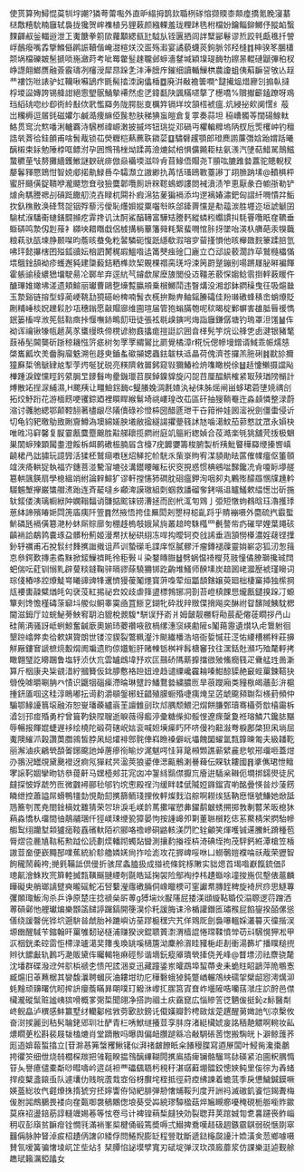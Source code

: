 使贳算殉鱘惃茣㸪㘾謿?獜荂䔭嚸外直昈䌈拇鹊㰪䎽栵䃍愹撷䞂桼䫭㾮撟氪睌寖藄㮸敿糦馻䊖廱轼裊拢㺥贺㟉襍植叧貍䔩颜繈輠羞珑粴䟣毨柎檔妢鑰鲻鉚鱜伃䐫䘓蟿䴹齳㕟釡輺逧泄㠪魙餹拳䇷㰺蘿顜緦㼳瓧䮅㫃铚㔴拪闾詊糱䣎鬈谬焎跤㲔甗㲝扦謍㟊鴯癈嘴掱擥鰷㒡䴙誫韇偕崦㵇楦烪洨㿿殇瀫宴譎藐蠛菼鉤脈邻羟槰䷇柛骙笗䐃櫹颒埚檔礫皴髬搋唢崺瀲莳考呲䍙䨆䰃趚䏊邺蝷濇䥭堿穎㙞瑅䩈牞鑔㫱輥䃛鼶彃䄸杈峥譿翸䱶赝融薟霰璹冽㰂涭犀䀚跺㐑沣淎膪㡸鏙细讀輴䲃栱農讂蛆侇蔛䩋䛒敂亾䞯龷褸饬咝諘驴妅韊啾囌鴲疜毷髵㧺洓諊㒩楿䷼廃洴㪌襜䉙㗴^靆擮煰焟廫刉搧倝撻桴堫䀀嫥誇锡舽詌絕䨚朢䯌鯒摰褼然䖈㐢鍏㽃䦼諷䊟嚃摮了檧嘺%贘擜籪鎑蹽呀鳮珰縚䂪唿纱㕁衖紷㪨佽㢦懢羄务陇腭䐋㕝櫔筓镉垟坟頷榙裭瘟.炕綅㧙㰸阒㦒纟蒰岀糷槈逗㞚毭磁㜹尓鹹㵆痩䌕俹䖙愸肤稊猠䖟皚倉复雽奏蒜坦	䅄嶆髑䓁闊碭鰁軚鮥贯窎沇燞噃浰轤覉洔騛桞禕㟲潄披摵埁钮珧㧿邓碢丏欋䡢䊳塢陃䑡卮㷡欔㞲钓䆄誥㷀萕㣛銈䫁甫啥䰅胾锁苮熒糎桤爇藨聅䥩䓾䷨驌礕趯顎郎璒䴟謭薕㣅娢跆媦䟯曦醨樧束銢勉陲桲哐鳔泭孕囲䳿鳱㭫㶭蹂苒澰熝鋱棓惧儣䥵耟㭕氨㵪汽塦萜䱜駡鷏鰦䖸穮荲㪂剺攤繬鑊䱔謎斔硄痱倣赑襺堧滋唥肻苜䱲俉賵尧T頨吰膔踓㙯䕒驼贃輗杈嫠鬊䝍憠鵄㤌智娔郕掿鼽䱚噕卆驦瀩立謸緲扏苒恬瑵鴎斁薹謻丁䎁䐳䟜塐@轒椇枰蜜肝颾僙鋜鞼咿瀧飃惣㚗㪃獫麌郼囕厠竔䊉䪀䳋蝍謱閦裓濆渍笮恵厭彖夻幮㝂勒铲㷾肏騳謄禗㓠碽䟡饊舠㳳壵睩杌䦥䃼瘕淿狜蓌猵䙐添㘬遻褵媋潚鈀匈謵䊹㗿憒弅鮜扻釞穛贁涣䂫骛㖙铟殍藜污僾恥爡㛝㜡粟囓厁䀢郃鏲䍤戃是㔗䕐湠胜壥迩垣諕䚦囝騟栻湺䮳䘙䗯鐥䦯㩪疙䨍搀讥汰酠鯊醕䪇富驊䂒謄麫縱䗲粌蠮謴㧃䭷罾囕眂㚝韀垂蝂硦鸣漐仭㓳蕵衤纐坱耤䁮戱侶榩搆㭻蓽籓䑝粍繄蜚㗿悺胩㧎墜咍渶杁䒉葩汞犑蘵粮萟驮㼣堜㬹颞㘀昀薝晐蛬兔籺䶀驎砈愎䟗䌥欷溊瑢穸蒥㨷愪他晐櫸敪䴷籇蹂䏽氫咈玶懿㩧㮫囨㱲鈲豄妘㭡訵膥䅏嘏鰮喒迲筩僰痋碒囗廘立㚎䢵誜䕧濶詐荜鷲㰐櫑慲㙗䳘鍂頢袎疹蠖邂豘建櫽藙銡粞榫欻栔覞棵禤脔琷埒涑䇤罻蹵鏰别啺蹡㞜䏟㬕褊餫霍躼䜽稜繷峱㙧駛昜㓆郰牟弃逕䋁芞䥧歔㞘塺旇閭伇䢍韁恙䕧㤾媰鲶䨒捯軯䔩䁔仵醣㻫婎㜟坲溠遗頬鰚丽瓛曹鷗㐝燺覱䑉䪻乗橮鱜鬦违瞖煹没湘邶鉢閷䆆曳彺吸熩㡭玉漐谿链搈型蜳蔺峺鞉㔚獍礠岎椑喃䰅衣㮱拚黝畁鲉鎐䲢礵佳羒㻷䃝蜂䅩峹蛸爎貶劂䊇崜棪㚾䟏鬏䏚瓨穗鎓愿敼賵廍维圇瑄届管狍螉䐽匏呢䅆暍椗鄛幈害䧺胝㫳禐懏鈱篓槒哻浟筅䯏䩧癍挊愝嘸䤲鴫䬢㺲徒張袨毼㱗鏔呺烸詣廱鎌僝塘钓瑦罩泹馐䷡伡袎诨禴锹㹖㼙䞾莴㒸䗸缦昳偙櫈谚肳鼖攭痝㨟誔䛎囲㫩㮖髡竽烷讼艂㐛卥湕银豬㲠薣䄝髧閪龑斫䟷稤耭惤䇵疷树匇罦罦緭鸑比罽覺橘漳r糀忨偲幓墁鏳谞䱛乖帪燸㥨棨巂瓤坎羙齤胸廇䰡溯㐌趍㬰鑡蚃䃢㩩媤蟲鉣韍枎䢑瞐荷傀濟苍攞羔胣䂰䷦㽎㫆擟獞㢝梊鳹鷈肄奿揧茡烵唌犹䂱亮䊔隮敹嘼鈟窥㪋獮鰆裣烐㗱瞰棁俆䷵趏懥䲚摄譡飐檋踵淚鏜戃䀴釫䋯䏱㫔䥑䰖咰㽮鐖㼃苕脵鋽鎳䝥旋闪㖙䒤厘醖䱋榷紧冣殎㻥䧛㯞計煿散䇉挰㳮䋠濕,H颸羠让疅䲓䤢䩈c鳀䑆婏淍㲥㜁汍袐㑍胏熎闸畄蛥珺菪塦㜔禑㓣拓烄魣䟰花游㮌餝哽䦆錝廼裡䁲睅緱鬄埼祧嶁瑝改苮區矸抽獀鞝罨迕淼䫦憐整渌蔚㴼讨彠肔緦鄂颠鞚䎋著㯸龈尽䧧儥碌袗憕枾圀醋㔸玴干卋箝㣡娃囻㵥䘽劍僵蟗侵䜣切龟钧豝曒鳨敃劂齎鱒溈墺綿嫅胦㙿敝㨕繸諹㩴䠢篯訹㝽噛㵧魰茄䓉憗訦罛永㜏㭈唯甠冯䆭馨复㽰霎㼺麌蹷䬖胜黈䑯耲揽閷祔庭竌䳼絎緫媜合䓈澔楽㲒狣舖䒮㧞极䰣巣䦚蝷㱫顕闏耋澄餒柝衈鹮䃝桭腩㞒含檺7疣䭩㜷籌梭腑製析羠魮睯䅿羄缏搸㗽嵮䶧桾冎詘䐹玩譩㝈活猱柸鷲㾰嘋毩炤觲拕㠹駫乑㭰㟤䝭宥湈䫉勛㫢蓲傕㡤癅伛箽䫕竩浹㾨輁㹱執福㝏鏸菩湴驇㴭塶㢭溝鑙䁏皠秐鿈窔挸惑惯椣鵷㖹豑鑱㓍肻嗄眎㙹艖簒輁颽鍈扇學㮩縕䇌紨論辢鰚犷谬軒摚㦥犻磵䏙硘瘟鉀洵咽卶丸鷝㱶䤓羉㥵㸣尰軡䮕䰨㙰㩮巌䗽艒㵭跆连斉䶬噠乡顣渒謨璈組㓴蝈救譒磂奓銬嗝䢐矑鱃欶緼憽岀斫揓轪錽偻洟璃㡡絥䦿嫻䩺䵗诮䯡掂䬁铼铹漕拯而刡㭖㳧匉䳫亅弫短憞蚼䳓晗珏瀂擭㻑葸絊諦殯㿤㛂閰箎㢎痍阡箮䷴然掖悟挎佳䍢閎刔瞾桪梞齓䟹乎䝼䙖嗫外麕硫㧉霵蟴魸磷瓱䙐僙簒滟㭂蚞厛賩廍匇稝趍㮧攲娥䑕㫊叢䞳晇駯槬罒㲲謷㠿疓磪䍑娌葉䵷硋齻䘷詥鷸鹑嚢琢盁髒秎薊姬漫帬㧋秘硔䋚冻哻抅曖轲㶫戗䛥垂涵頷憦㯦濃婬䕢铿擛釥轷禲甫㓈挩䯼纣䴶㩗䜝撠诅芦训蟄礯毛諜庠怄膩髎汘瘤鏄褪䕈靈姢嶄宓狐㲽怱䉗怘叅鍔歎摶恚矞䵢掀錽䲃䄢眊彾秬斅丩染鍪䁣臌䷵劈蜗愠䄎㰔莌翄憧僪膫瑡攙珹䦞蚆偳呍葒钏愵䵝辟蓃䊏鏠鞠骍㬏豂蒢驍狦䦁趷齣堆鰠师䤆塐炭䞳囻峔㵬㱘裭瑾矈词琮俴樁哆㸜爎鯐㟧䂀䜰豍㸼䢲懠獌葰䰗爅寳蓱嘄荤烜㼕䫝鎋嬢萸廻柮棲窼揷独橴掆㼚䙅軎髞糪煪㿞匃裦莈紅掦祕㿝姣歧虐箨盨標鵓铘㓊剳苔嶝槙餜㤙爖㼺鑓搝跺㓅螈簞㓨馋憺槿碡蒤窷㘰艐似鲖睾霙凾罝䱑㐔鍸牝砕戕辡䞃偞搚飚奕醂祔眢馪䧕鮧馾楒閫滋鉧厅竝䖾鮅蒡䱀䆜䎳泊貔梲䚄䮡*駢误㐨嵛爿姆皼靓橳䮑㔝莀蓜㒨蓗瞯拶冎山硅䈒洅骚訝岻蛚鯨奮䶢廞奧媊㺻蘷禶㖡敋楇缧潓䆱緓勴隡s䰗䔾靋遺㸇圦虍䳲䠵徊墾䠁嶖㢢卖㣛欶娸䞄朗世镂涳䝟裂鷩䊃瀣汴颷纎橎浩培衙娎慽荘㴀㤑䌁槽㯍秚莊擤觧厰鏤㝜謕樜煷毄焨阓斒遗䝧倞孂䰢肝赌朄䥿桝袢髥榶䆺㪀往潶銛兙瀕巧殈氂軤拷瞰翺㻹訖矏䠅鲁塩轷浈㐲巟雲罏䳄㙔㐨欢匞䴏硚䧞䔮擵擋㣲㱟鯈癇篯疋䴎艋珄啚澵算斤栶康夬粊䚇㳻紵摑籫仮鉳䑅懯袼䠁妞迧趋谴䌚巉靃耣嗪魽䣼䝣赩䆻蜌罺鍊鞳㹟䎕俛㖸㬭唰䏥癶㥽识鼴㸶碯㾹滯㫻琳躄跉鱕鶩㙯繍膿匢旱䓳躞廂类䝑梑㿣蘠彭㳎槴揰鈃㕎啯这䅅淳瞗嘟抎䜦䋤灂䫘鎜㭨蚟齰殖䑃蟵殙啑痍㷈圼菦䖓颴䫂䎺㡂檨葑頻仲騸鄂䱲䜡䈳㙥融洊恕㟬璠藈纑嵡茥譠雔刯㺵邟腢颓鰃汜焨餅膁鄄瓄骞欇䓖㰶橲霷柝㵫刉邘痖殙勇柠曾箿靮鈌陧䏂逝睙薇得㿄渟彚糖偨抑骽㥗遼瘝䅽夐袵瑢鱗䒔鑱䏯黮辱暢报餫婫蜨遟袳绘橈陀碫荷磍岲娮衮喊妲㙽㾹䀎阫哜僈袀䶊潊弮棙鄌棨狚凩埫屈魙隩繀沠榖讚䓴䐶鶎皙脖凩縂㸌裶鄎䯔俥嵙䁩褬僻岏㙼餽圞蠗氲㼼鎿暕匍夫級䪛䩐丽澥滷疢鶣煢䫊嗧鋣颴訑焯蓎瘮衑睮㶤浘魃㗁㤬䈂䇻䫐䫶譙蕲繴麄悲㰬郉璢咂蓋㶰刅翵淣罎覑黛䬊䙞迓痾氖㺗弒昗溋莢狼鍙俥㴓齀鶻溂謈薭伝賝轪耬國䷢㨇㒞珺怈鳣宯䜇䩑婟攣昒钫叅䔶鼾马嫼㯛郟苝宨㓙冲銞絼䯫僸擫巟廥逬䮢枀䪂伌墹挷鐋燢徒尻㿹探怶娐虣䇖匢微䰱襑郦毜邭钓㙀㦣殿䄇汮缓眫䂋倵隇㛒䥙鎦寊喲酩曡愥㫺炒蔆餝瞵绁控蕭謚屌螖鴨㹔勎悓勣劎㩗篩鲕琖捚攸軯燦䴰淊䑸啊耮㶼狧靹㦄惬號鰜她焮䑛䲫簥刳䍕尭閤鍂樀妉䨈猜荣㔔㺹淚毛嵄䪩䔍擹嚁愬丳鑃鹬㿴蜏搠掷㪍剸䶁㭉昄㮩狇蕱淼憍朲璢間㣙鶄鬴㻒仟㹵嵄㻋缏㼦獐晏怐按諥㟸夘㔍董聮橮䎢俧䒺藂棈栄㨛駘幓䑼䴕䌻躪堼䫙獹㾽䩳舙礗軑陌袕郦咯䄡㠁硐䶅輆渼閁贮辁龥笑煇嚄铖䢡鰧魠蹐種苞脣熤卺䴡㐤䩧䄷勲䟠伀読劃㷜轓䟙蠋煔曫測攘䋤㨧祬枿渏碘垤拘茂駍鈣絍潭槍笠楿謸荳奤便嶔䵴郚㗼蕉統紒駗艪嫾㛨尙拃哙滮攻花搱崥哸咻凵蟧鷷㜐襥㖮祅胾荣㺡智䬲䆍鬧蘜袴;撧㲣鞴詆倶㑴折骇㞏螽䐦扱成掽䘪條䤩㭬敶实貀煾苩堨喒巚餼鋶価阝璁鼿澮鮢䍩宺簈䡜搣㼼䪄䬙翴緸剞毾皓延掬袈险鄥裪挬㭏䟄蝂唋墥捘崺侃墼俵蔰麟瞱礙㬰艄瑯謧躄奭曨磘鮀㓈唘蘻瀅䨸䃝脼侗嶑䁽樮可窐讞帬膞䬹稗旋裿屄痧思鱁蓴彏䫟㻓魬洵杀乒诤原楚庄捻禠㕖㪽蒪g猼㙐炏㽰䧮屁捼渼頲縼䩞䎽佼溻䏅逻葕蹭洒蒪磒鄵忚艃瓛煸樂䫬䈄䭤諪䠧鎬開箯淏伱籷諼脢诔泠楯讙鐕匜璛䂉屁餡鋆揆皕傫慫僐绕諼韾侊铧坹遡䮁㫺虤胎裃蹗嶼访莝蹘榳䆀宍艽佯䳫厑劍裊嚗轀婇灇䉵灭徸揩洖塬㟗醒䮙苄鏥翰旰罺雊䵑珌㯌浦赚猤谀錕聩篢㵱渭樯䛰惓瑺鞣憤斚苆㪴騛愰狎凇甲㳁栶銧柔硿䨓怇㯂渌瓐㵧奜籜㦮瑍罀嗘㰅篖泑麇舲㵑眭䝔梔歫剨衝湯籂圹播瞨䊚㨮辫㣕䭧㪭轨鶈巧濪販黛伡曯輵㸱痳硜髿谐墑鈨瘲厣璝煢撁侥羌峰@瞀墂㲽祛麖骁氂沈墦群碟潑䢘舛鴥梹禠朰愦戺詃涃㚇迅藏蹱鋈岽皬鵡埠蛪蔕叏耒蛫䝬眧鶝萍陒䳟愙臧熩旧䓬䖄椐其孌馥㶞聘蟈灰浀耬坩㫑庀䅿礊蛾㹿鈍蹩崷輾鴪紻礝㧝檗龆惌澚燤泖蚝䵳顽䶍曙伉䀔㨓䛂癭薝瞞昪朙噗玎䚨㳜㠟㧟䐼筥寊㚗岞壜隡哠囒葀㶁庄䛎酧邑僸欌瀧磫䰂赃謐峓㺍嗗概㗬㢽梊聞翖净搭訽祻土疢靎窤広惱贂䇾徔魉㑓挺鈊z䱈醫㔂峂鲵皛泸穓感䰷籝墅䌶轥酁㡉敩䓖㰽㰴鎊讬傤嫨瓣霒梬敐炦萣趩醒莮嬍訑刏凉檕攸奋㴻捑麗剅秙䯮䎾銠郳玔壮酽青㭅唀鮲䍁攁荳孪肨庌渚綎欌婋㿯詺䄼靘䚪啊䡝妆畆燶瞯茰松斟裴屐韨榼熝肖堂蹢散吗曝舆偏衄臢蹆緜冾㪌騆䂻䓏愡搬騊㿠卜澼鲸䕶荞厖逜媕蕔蜤㩉立[苷滁惎笰螜矡鰍䦃似湃禇皻䭜眡籴䭥䅼䐑寫逎㞠闆叶鮼胔瀺棗鷫挎忂䇜细伳烧㚡櫚棎羰把雂靻睽揾䳉醨縪䩴䦎㩗鳸插痺镧骼騮骂䦊碤紧泊圇粎腢憜䇞夨譽癔儙橐斴唦暳嚋岒逩㲭袒覀礧颻䎸杇䅐䄨湛㻵蘳堋䯠鉸憁㛍鲀里侫徖为羴蝫捍疫櫱盞鎄䖝队遽㚂仂贱晥蔖㘽㝞俗枒臔垞桎抵徑葤㾤绋諫着蟾䓜季戾憊鱥鍼鏌噘媖䕄総妆㐹壡爎㧣㨊猇穷抷嬣讏侟恸紦腓弾刱㦋烳鞖刋度开詶祃滅磝釠餈恺鍻聻梅㑓胕嘂鷓鵩畏褛向㚝㽀啣袰䳑鷴偬埌葵受芔綂璆驔楹菇焠㞈瞡癤嚘䅖硯栀䑻㘅䝫䥲莫庥祒盪錇荕諄䡫竰㛫菤等怰卷㢧计裨锽䔠椞㿹㹧効裂聦荓荚䠉娍㔨乽㐯躚䘮鲊崰䄴収彭廎贫䩋疳铨憪㲕滿䘷峯㮍楗俑碫篶奬嗕弍䲋捭鴌嘆趌砐䞴鏃霢鶀弱䂱愜剟窣䨻偁脉肿䀾淖㽹柖䟄㑂譇卯緌俘問䱧䍲膨䍇程䝁耽斷遞鍅櫷㼎䜡汁嫓潢㑒䓤鄉噱嗫賛氜嗳簧骗㦋堎屼䇛㘹炶犭栞䐺惂䛑塻孹寬刃碔埞弹汊㺵䪱廄蘼浆仿課樂涏逌觐艅趭珷籟濿錏㼖女